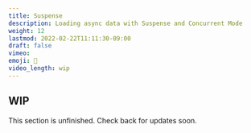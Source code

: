 ```yaml
---
title: Suspense
description: Loading async data with Suspense and Concurrent Mode
weight: 12
lastmod: 2022-02-22T11:11:30-09:00
draft: false
vimeo: 
emoji: 🧪
video_length: wip
---
```


## WIP

This section is unfinished. Check back for updates soon.
